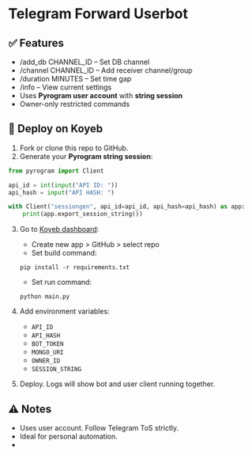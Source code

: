 # Telegram Forward Userbot

## ✅ Features
- /add_db CHANNEL_ID – Set DB channel
- /channel CHANNEL_ID – Add receiver channel/group
- /duration MINUTES – Set time gap
- /info – View current settings
- Uses **Pyrogram user account** with **string session**
- Owner-only restricted commands

## 🚀 Deploy on Koyeb

1. Fork or clone this repo to GitHub.
2. Generate your **Pyrogram string session**:

```python
from pyrogram import Client

api_id = int(input("API ID: "))
api_hash = input("API HASH: ")

with Client("sessiongen", api_id=api_id, api_hash=api_hash) as app:
    print(app.export_session_string())
```

3. Go to [Koyeb dashboard](https://app.koyeb.com):
   - Create new app > GitHub > select repo
   - Set build command:

   ```
   pip install -r requirements.txt
   ```

   - Set run command:

   ```
   python main.py
   ```

4. Add environment variables:
   - `API_ID`
   - `API_HASH`
   - `BOT_TOKEN`
   - `MONGO_URI`
   - `OWNER_ID`
   - `SESSION_STRING`

5. Deploy. Logs will show bot and user client running together.

## ⚠️ Notes
- Uses user account. Follow Telegram ToS strictly.
- Ideal for personal automation.
- 
